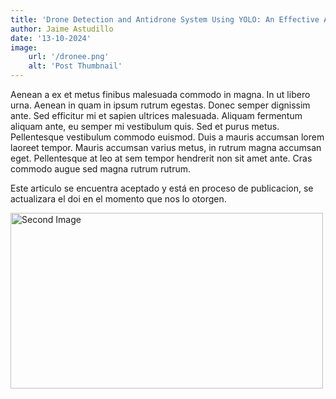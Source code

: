 ```yaml
---
title: 'Drone Detection and Antidrone System Using YOLO: An Effective Approach to Airspace'
author: Jaime Astudillo
date: '13-10-2024'
image:
    url: '/dronee.png'
    alt: 'Post Thumbnail'
---
```


Aenean a ex et metus finibus malesuada commodo in magna. In ut libero urna. Aenean in quam in ipsum rutrum egestas. Donec semper dignissim ante. Sed efficitur mi et sapien ultrices malesuada. Aliquam fermentum aliquam ante, eu semper mi vestibulum quis. Sed et purus metus. Pellentesque vestibulum commodo euismod. Duis a mauris accumsan lorem laoreet tempor. Mauris accumsan varius metus, in rutrum magna accumsan eget. Pellentesque at leo at sem tempor hendrerit non sit amet ante. Cras commodo augue sed magna rutrum rutrum.

Este articulo se encuentra aceptado y está en proceso de publicacion, se actualizara el doi en el momento que nos lo otorgen.
<div class="center">
  <img class="pro-img" width="500px" height="281" src="/Physics.png" alt="Second Image" />
</div>
